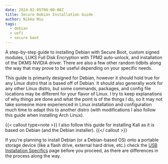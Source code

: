 ```yaml
---
date: 2024-02-05T00:00:00Z
title: Secure Debian Installation Guide
author: Nikko Miu
tags:
  - debian
  - uefi
  - secure boot
---
```


A step-by-step guide to installing Debian with Secure Boot, custom signed modules,
LUKS Full Disk Encryption with TPM2 auto-unlock, and installation of the DKMS
NVIDIA driver. There are also a few other random tidbits along the way that may
prove to be useful depending on your specific needs.

<!--more-->

This guide is primarily designed for Debian, however it should hold true for any Linux distro that is based off of
Debian. It should also generally work for any other Linux distro, but some commands, packages, and config file
locations may be different for your flavor of Linux. I try to keep explanations of why things are done and what the
point is of the things I do, so it may not take someone more experienced in Linux installation and configuration much
time to adapt this to another distro (with modifications I also follow this guide when installing Arch Linux).

{{< callout type=note >}}
I also follow this guide for installing Kali as it is based on Debian (and the Debian installer).
{{</ callout >}}

If you're planning to install Debian (or a Debian-based OS) onto a portable storage device (like a flash drive,
external hard drive, etc.) check the
[USB Installation Specifics](./0-usb-installation-specifics) page before you
proceed, as there are differences in the process along the way.

